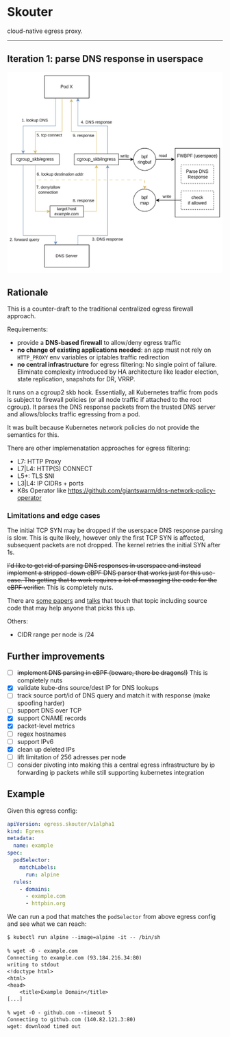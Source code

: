 # Skouter

cloud-native egress proxy.

---


## Iteration 1: parse DNS response in userspace
![overview](overview.png)


## Rationale

This is a counter-draft to the traditional centralized egress firewall approach.

Requirements:
* provide a **DNS-based firewall** to allow/deny egress traffic
* **no change of existing applications needed**: an app must not rely on `HTTP_PROXY` env variables or iptables traffic redirection
* **no central infrastructure** for egress filtering: No single point of failure. Eliminate complexity introduced by HA architecture like leader election, state replication, snapshots for DR, VRRP.

It runs on a cgroup2 skb hook. Essentially, all Kubernetes traffic from pods is subject to firewall policies (or all node traffic if attached to the root cgroup).
It parses the DNS response packets from the trusted DNS server and allows/blocks traffic egressing from a pod.

It was built because Kubernetes network policies do not provide the semantics for this.

There are other implemenatation approaches for egress filtering:
* L7: HTTP Proxy
* L7|L4: HTTP(S) CONNECT
* L5+: TLS SNI
* L3|L4: IP CIDRs + ports
* K8s Operator like https://github.com/giantswarm/dns-network-policy-operator

### Limitations and edge cases

The initial TCP SYN may be dropped if the userspace DNS response parsing is slow.
This is quite likely, however only the first TCP SYN is affected, subsequent packets are not dropped.
The kernel retries the initial SYN after 1s.

~~I'd like to get rid of parsing DNS responses in userspace and instead implement a stripped-down eBPF DNS parser that works just for this use-case. Tho getting that to work requires a lot of massaging the code for the eBPF verifier.~~ This is completely nuts.

There are [some papers](https://www.nlnetlabs.nl/downloads/publications/DNS-augmentation-with-eBPF.pdf) and [talks](https://www.nanog.org/news-stories/nanog-tv/nanog-81-webcast/xdperiments-tinkering-with-dns-and-xdp/) that touch that topic including source code that may help anyone that picks this up.

Others:
* CIDR range per node is /24

## Further improvements

- [ ] ~~implement DNS parsing in eBPF (beware, there be dragons!)~~ This is completely nuts
- [x] validate kube-dns source/dest IP for DNS lookups
- [ ] track source port/id of DNS query and match it with response (make spoofing harder)
- [ ] support DNS over TCP
- [x] support CNAME records
- [x] packet-level metrics
- [ ] regex hostnames
- [ ] support IPv6
- [x] clean up deleted IPs
- [ ] lift limitation of 256 adresses per node
- [ ] consider pivoting into making this a central egress infrastructure by ip forwarding ip packets while still supporting kubernetes integration

## Example

Given this egress config:

```yaml
apiVersion: egress.skouter/v1alpha1
kind: Egress
metadata:
  name: example
spec:
  podSelector:
    matchLabels:
      run: alpine
  rules:
    - domains:
      - example.com
      - httpbin.org
```

We can run a pod that matches the `podSelector` from above egress config
and see what we can reach:

```shell
$ kubectl run alpine --image=alpine -it -- /bin/sh

% wget -O - example.com
Connecting to example.com (93.184.216.34:80)
writing to stdout
<!doctype html>
<html>
<head>
    <title>Example Domain</title>
[...]

% wget -O - github.com --timeout 5
Connecting to github.com (140.82.121.3:80)
wget: download timed out
```
